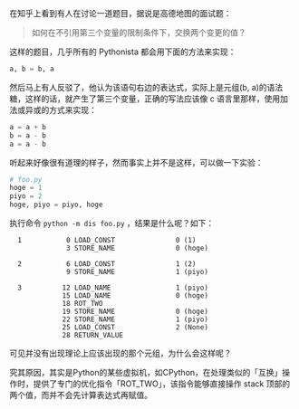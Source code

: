 在知乎上看到有人在讨论一道题目，据说是高德地图的面试题：

> 如何在不引用第三个变量的限制条件下，交换两个变更的值？

这样的题目，几乎所有的 Pythonista 都会用下面的方法来实现：

~~~python
a, b = b, a
~~~

然后马上有人反驳了，他认为该语句右边的表达式，实际上是元组(b, a)的语法糖，这样的话，就产生了第三个变量，正确的写法应该像 c 语言里那样，使用加法或异或的方式来实现：

~~~python
a = a + b
b = a - b
a = a - b
~~~

听起来好像很有道理的样子，然而事实上并不是这样，可以做一下实验：

~~~python
# foo.py
hoge = 1
piyo = 2
hoge, piyo = piyo, hoge
~~~

执行命令 `python -m dis foo.py` ，结果是什么呢？如下：
```
  1           0 LOAD_CONST               0 (1)
              3 STORE_NAME               0 (hoge)

  2           6 LOAD_CONST               1 (2)
              9 STORE_NAME               1 (piyo)

  3          12 LOAD_NAME                1 (piyo)
             15 LOAD_NAME                0 (hoge)
             18 ROT_TWO
             19 STORE_NAME               0 (hoge)
             22 STORE_NAME               1 (piyo)
             25 LOAD_CONST               2 (None)
             28 RETURN_VALUE
```

可见并没有出现理论上应该出现的那个元组，为什么会这样呢？

究其原因，其实是Python的某些虚拟机，如CPython，在处理类似的「互换」操作时，提供了专门的优化指令「ROT_TWO」，该指令能够直接操作 stack 顶部的两个值，而并不会先计算表达式再赋值。


